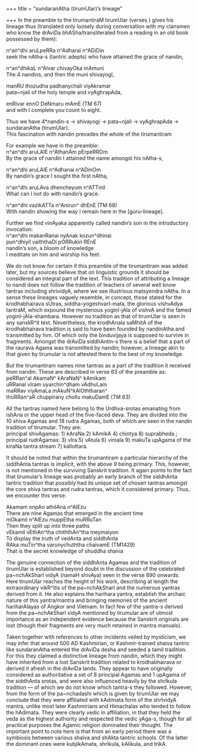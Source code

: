 +++
title = "sundaranAtha (tirumUlar)’s lineage"

+++
In the preamble to the tirumantiraM tirumUlar (verses ) gives his
lineage thus (translated only loosely during conversation with my
clansmen who know the drAviDa bhASha/transliterated from a reading in an
old book possessed by them):

n^an^dhi aruLpeRRa n^Adharai n^ADiDin  
seek the nAtha-s (tantric adepts) who have attained the grace of nandin,

n^an^dhikaL n^Alvar chivayOka mAmuni  
The 4 nandins, and then the muni shivayogI,

manRU thozudha padhanychali viyAkramar  
pata\~njali of the holy temple and vyAghrapAda,

enRivar ennO DeNmaru mAmE (TM 67)  
and with I complete you count to eight.

Thus we have 4\*nandin-s -\> shivayogi -\> pata\~njali -\> vyAghrapAda
-\> sundaranAtha (tirumUlar).  
This fascination with nandin prevades the whole of the tirumantiram

For example we have in the preamble:  
n^an^dhi aruLAlE n^AthanAm pErpeRROm  
By the grace of nandin I attained the name amongst his nAtha-s,

n^an^dhi aruLAlE n^Adhanai n^ADinOm  
By nandin’s grace I sought the first nAtha,

n^an^dhi aruLAva dhencheyum n^ATTinil  
What can I not do with nandin’s grace.

n^an^dhi vazikATTa n^Anirun^ dhEnE (TM 68)  
With nandin showing the way I remain here in the \[guru-lineage\].

Further we find vinAyaka apparently called nandin’s son in the
introductory invocation:  
n^an^dhi makanRanai nyAnak kozun^dhinai  
pun^dhiyil vaiththaDi pORRukin REnE  
nandin’s son, a bloom of knowledge  
I meditate on him and worship his feet.

We do not know for certain if this preamble of the tirumantiram was
added later, but my sources believe that on linguistic grounds it should
be considered an integral part of the text. This tradition of
attributing a lineage to nandi does not follow the tradition of teachers
of several well know tantras including shrividyA, where we see
illustrious matsyendra nAtha. In a sense these lineages vaguely
resemble, in concept, those stated for the krodhabhairava sUtras,
siddha-yogeshvarI-mata, the glorious vishvAdya tantraM, which expound
the mysterious yoginI-jAla of vishvA and the famed yoginI-jAla-shambara.
However no tradition as that of tirumUlar is seen in any sanskR^it text.
Nevertheless, the krodhAnala saMhitA of the krodhabhairava tradition is
said to have been founded by nandinAtha and transmitted by him. Of which
only the binduvijaya is supposed to survive in fragments. Amongst the
drAviDa siddhAntin-s there is a belief that a part of the raurava Agama
was transmitted by nandin; however, a lineage akin to that given by
tirumular is not attested there to the best of my knowledge.

But the tirumantiram names nine tantras as a part of the tradition it
received from nandin. These are described in verse 63 of the preamble
as:  
peRRan^al AkamaN^ kAraNaN^ kAmikam  
uRRanal vIram uyarchin^dham vAdhuLam  
maRRav viyAmaLa mAkuN^kAlOththaran^  
thuRRan^aR chuppirany chollu makuDamE (TM 63)

All the tantras named here belong to the Urdhva-srotas emanating from
ishAna or the upper head of the five-faced deva. They are divided into
the 10 shiva Agamas and 18 rudra Agamas, both of which are seen in the
nandin tradition of tirumular. They are:  
principal shivAgamas: 1) kAraNa 2) kAmikA 4) chintya 8) suprabheda ;
principal rudrAgamas: 3) vIra 5) vAtula 6) vimala 9) makuTa upAgama of
the kiraNa tantra stream 7) kallottara.

It should be noted that within the tirumantiram a particular hierarchy
of the siddhAnta tantras is implicit, with the above 9 being primary.
This, however, is not mentioned in the surviving Sanskrit tradition. It
again points to the fact that tirumular’s lineage was probably an early
branch of the siddhAnta tantric tradition that possibly had its unique
set of chosen tantras amongst the core shiva tantras and rudra tantras,
which it considered primary. Thus, we encounter this verse:

Akamam onpAn athilAna n^AlEzu  
There are nine Agamas that emerged in the ancient time  
mOkamil n^AlEzu muppEtha muRRuTan  
Then they split up into three paths  
vEkamil vEthAn^tha chiththAn^tha meymaiyon  
To display the truth of vedAnta and siddhAnta  
RAka muTin^tha varunychuththa chaivamE (TM1429)  
That is the secret knowledge of shuddha shaiva

The genuine connection of the siddhAnta Agamas and the tradition of
tirumUlar is established beyond doubt in the discussion of the
celebrated pa\~nchAkSharI vidyA (namaH shivAya) seen in the verse 890
onwards. Here tirumUlar reaches the height of his work, describing at
length the extraordinary vikR^itis of the pa\~nchAkSharI and the
numerous yantras derived from it. He also explains the harihara yantra,
establish the archaic nature of this yantra/mantra and bringing memories
of the ancient hariharAlayas of Angkor and Vietnam. In fact few of the
yantra-s derived from the pa\~nchAkSharI vidyA mentioned by tirumular
are of utmost importance as an independent evidence because the Sanskrit
originals are lost (though their fragments are very much retained in
mantra manuals).

Taken together with references to other incidents veiled by mysticism,
we may infer that around 500 AD Kashmirian, or Kashmir-trained shaiva
tantric like sundaranAtha entered the drAviDa desha and seeded a tamil
tradition. For this they claimed a distinctive lineage from nandin,
which they might have inherited from a lost Sanskrit tradition related
to krodhabhairava or derived it afresh in the drAviDa lands. They appear
to have originally considered as authoritative a set of 8 principal
Agamas and 1 upAgama of the siddhAnta srotas, and were also influenced
heavily by the shrIkula tradition — of which we do not know which
tantra-s they followed. However, from the form of the pa\~nchadashi
which is given by tirumUlar we may conclude that they were affiliated
with kAdimata form of the shrIvidyA mantra, unlike most later
Kashmirians and Himachalas who tended to follow the hAdimata. They were
clearly vedic in affiliation, in that they held the veda as the highest
authority and respected the vedic yAga-s, though for all practical
purposes the Agamic religion dominated their thought. The important
point to note here is that from an early period there was a symbiosis
between various shaiva and shAkta tantric schools. Of the latter the
dominant ones were kubjikAmata, shrIkula, kAlikula, and trikA.
